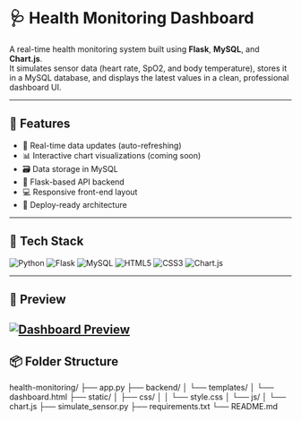 # 🩺 Health Monitoring Dashboard

A real-time health monitoring system built using **Flask**, **MySQL**, and **Chart.js**.  
It simulates sensor data (heart rate, SpO2, and body temperature), stores it in a MySQL database, and displays the latest values in a clean, professional dashboard UI.

---

## 🚀 Features

- 🔄 Real-time data updates (auto-refreshing)
- 📊 Interactive chart visualizations (coming soon)
- 🗃️ Data storage in MySQL
- 🧪 Flask-based API backend
- 💻 Responsive front-end layout
- 🧠 Deploy-ready architecture

---

## 🧰 Tech Stack

![Python](https://img.shields.io/badge/Python-3776AB?style=for-the-badge&logo=python&logoColor=white)
![Flask](https://img.shields.io/badge/Flask-000000?style=for-the-badge&logo=flask&logoColor=white)
![MySQL](https://img.shields.io/badge/MySQL-00758F?style=for-the-badge&logo=mysql&logoColor=white)
![HTML5](https://img.shields.io/badge/HTML5-E34F26?style=for-the-badge&logo=html5&logoColor=white)
![CSS3](https://img.shields.io/badge/CSS3-1572B6?style=for-the-badge&logo=css3&logoColor=white)
![Chart.js](https://img.shields.io/badge/Chart.js-FF6384?style=for-the-badge&logo=chartdotjs&logoColor=white)

---

## 📸 Preview

[![Dashboard Preview](dashboard.png)](https://raw.githubusercontent.com/Adityaa0206/health-monitoring/main/dashboard.png)
---

## 📦 Folder Structure
health-monitoring/
├── app.py
├── backend/
│ └── templates/
│ └── dashboard.html
├── static/
│ ├── css/
│ │ └── style.css
│ └── js/
│ └── chart.js
├── simulate_sensor.py
├── requirements.txt
└── README.md

